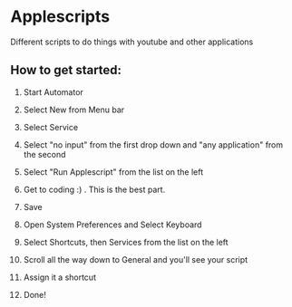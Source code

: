 # Applescripts
Different scripts to do things with youtube and other applications


## How to get started: 
1) Start Automator<br />
2) Select New from Menu bar<br />
3) Select Service<br />
4) Select "no input" from the first drop down and "any application" from the second<br />
5) Select "Run Applescript" from the list on the left<br />
6) Get to coding :) . This is the best part.<br />
7) Save<br />

8) Open System Preferences and Select Keyboard<br />
9) Select Shortcuts, then Services from the list on the left<br />
10) Scroll all the way down to General and you'll see your script<br />
11) Assign it a shortcut<br />
12) Done!<br />
